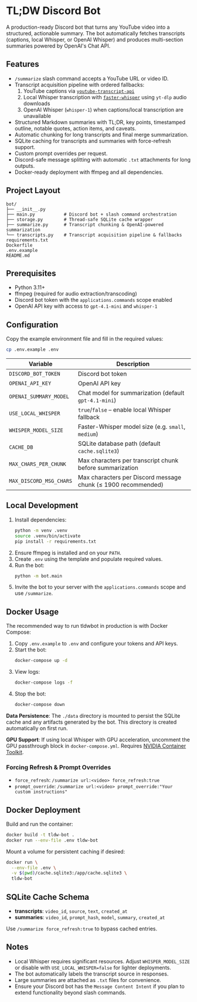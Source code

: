 # TL;DW Discord Bot

A production-ready Discord bot that turns any YouTube video into a structured, actionable summary. The bot automatically fetches transcripts (captions, local Whisper, or OpenAI Whisper) and produces multi-section summaries powered by OpenAI's Chat API.

## Features

- `/summarize` slash command accepts a YouTube URL or video ID.
- Transcript acquisition pipeline with ordered fallbacks:
  1. YouTube captions via [`youtube-transcript-api`](https://pypi.org/project/youtube-transcript-api/)
  2. Local Whisper transcription with [`faster-whisper`](https://github.com/guillaumekln/faster-whisper) using `yt-dlp` audio downloads
  3. OpenAI Whisper (`whisper-1`) when captions/local transcription are unavailable
- Structured Markdown summaries with TL;DR, key points, timestamped outline, notable quotes, action items, and caveats.
- Automatic chunking for long transcripts and final merge summarization.
- SQLite caching for transcripts and summaries with force-refresh support.
- Custom prompt overrides per request.
- Discord-safe message splitting with automatic `.txt` attachments for long outputs.
- Docker-ready deployment with ffmpeg and all dependencies.

## Project Layout

```
bot/
├── __init__.py
├── main.py           # Discord bot + slash command orchestration
├── storage.py        # Thread-safe SQLite cache wrapper
├── summarize.py      # Transcript chunking & OpenAI-powered summarization
└── transcripts.py    # Transcript acquisition pipeline & fallbacks
requirements.txt
Dockerfile
.env.example
README.md
```

## Prerequisites

- Python 3.11+
- ffmpeg (required for audio extraction/transcoding)
- Discord bot token with the `applications.commands` scope enabled
- OpenAI API key with access to `gpt-4.1-mini` and `whisper-1`

## Configuration

Copy the example environment file and fill in the required values:

```bash
cp .env.example .env
```

| Variable | Description |
| --- | --- |
| `DISCORD_BOT_TOKEN` | Discord bot token |
| `OPENAI_API_KEY` | OpenAI API key |
| `OPENAI_SUMMARY_MODEL` | Chat model for summarization (default `gpt-4.1-mini`) |
| `USE_LOCAL_WHISPER` | `true`/`false` – enable local Whisper fallback |
| `WHISPER_MODEL_SIZE` | Faster-Whisper model size (e.g. `small`, `medium`) |
| `CACHE_DB` | SQLite database path (default `cache.sqlite3`) |
| `MAX_CHARS_PER_CHUNK` | Max characters per transcript chunk before summarization |
| `MAX_DISCORD_MSG_CHARS` | Max characters per Discord message chunk (≤ 1900 recommended) |

## Local Development

1. Install dependencies:
   ```bash
   python -m venv .venv
   source .venv/bin/activate
   pip install -r requirements.txt
   ```
2. Ensure ffmpeg is installed and on your `PATH`.
3. Create `.env` using the template and populate required values.
4. Run the bot:
   ```bash
   python -m bot.main
   ```
5. Invite the bot to your server with the `applications.commands` scope and use `/summarize`.

## Docker Usage

The recommended way to run tldwbot in production is with Docker Compose:

1. Copy `.env.example` to `.env` and configure your tokens and API keys.
2. Start the bot:
   ```bash
   docker-compose up -d
   ```
3. View logs:
   ```bash
   docker-compose logs -f
   ```
4. Stop the bot:
   ```bash
   docker-compose down
   ```

**Data Persistence**: The `./data` directory is mounted to persist the SQLite cache and any artifacts generated by the bot. This directory is created automatically on first run.

**GPU Support**: If using local Whisper with GPU acceleration, uncomment the GPU passthrough block in `docker-compose.yml`. Requires [NVIDIA Container Toolkit](https://github.com/NVIDIA/nvidia-container-toolkit).

### Forcing Refresh & Prompt Overrides

- `force_refresh`: `/summarize url:<video> force_refresh:true`
- `prompt_override`: `/summarize url:<video> prompt_override:"Your custom instructions"`

## Docker Deployment

Build and run the container:

```bash
docker build -t tldw-bot .
docker run --env-file .env tldw-bot
```

Mount a volume for persistent caching if desired:

```bash
docker run \
  --env-file .env \
  -v $(pwd)/cache.sqlite3:/app/cache.sqlite3 \
  tldw-bot
```

## SQLite Cache Schema

- **transcripts**: `video_id`, `source`, `text`, `created_at`
- **summaries**: `video_id`, `prompt_hash`, `model`, `summary`, `created_at`

Use `/summarize force_refresh:true` to bypass cached entries.

## Notes

- Local Whisper requires significant resources. Adjust `WHISPER_MODEL_SIZE` or disable with `USE_LOCAL_WHISPER=false` for lighter deployments.
- The bot automatically labels the transcript source in responses.
- Large summaries are attached as `.txt` files for convenience.
- Ensure your Discord bot has the `Message Content Intent` if you plan to extend functionality beyond slash commands.

